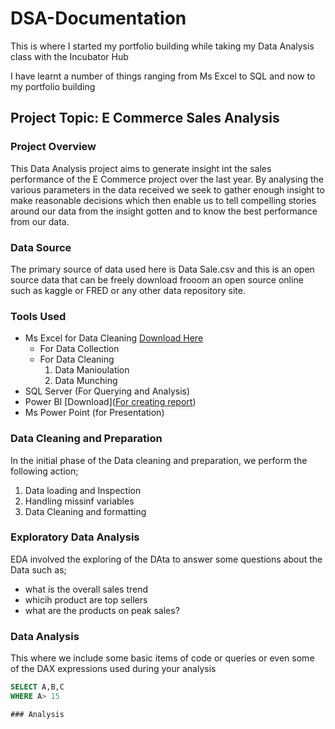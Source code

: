 # DSA-Documentation

This is where I started my portfolio building while taking my Data Analysis class with the Incubator Hub

I have learnt a number of things ranging from Ms Excel to SQL and now to my portfolio building

## Project Topic: E Commerce Sales Analysis

### Project Overview

This Data Analysis project aims to generate insight int the sales performance of the E Commerce project over the last year. By analysing the various parameters in the data received we seek to gather enough insight to make reasonable decisions which then enable us to tell compelling stories around our data from the insight gotten and to know the best performance from our data.

### Data Source

The primary source of data used here is Data Sale.csv and this is an open source data that can be freely download frooom an open source online such as kaggle or FRED or any other data repository site.

### Tools Used

- Ms Excel for Data Cleaning [Download Here](https://www.microsoft.com)
     - For Data Collection
     - For Data Cleaning
        1. Data Manioulation
        2. Data Munching  
- SQL Server (For Querying and Analysis)
- Power BI [Download]([For creating report](https://www.microsoft.com/en-us/download/details.aspx?id=58494))
- Ms Power Point (for Presentation)

### Data Cleaning and Preparation

In the initial phase of the Data cleaning and preparation, we perform the following action;
1.  Data loading and Inspection
2.  Handling missinf variables
3.  Data Cleaning and formatting

### Exploratory Data Analysis

EDA involved the exploring of the DAta to answer some questions about the Data such as;
- what is the overall sales trend
- whicih product are top sellers
- what are the products on peak sales?

### Data Analysis

This where we include some basic items of code or queries or even some of the DAX expressions used during your analysis

``` SQL 
SELECT A,B,C
WHERE A> 15

### Analysis




```





